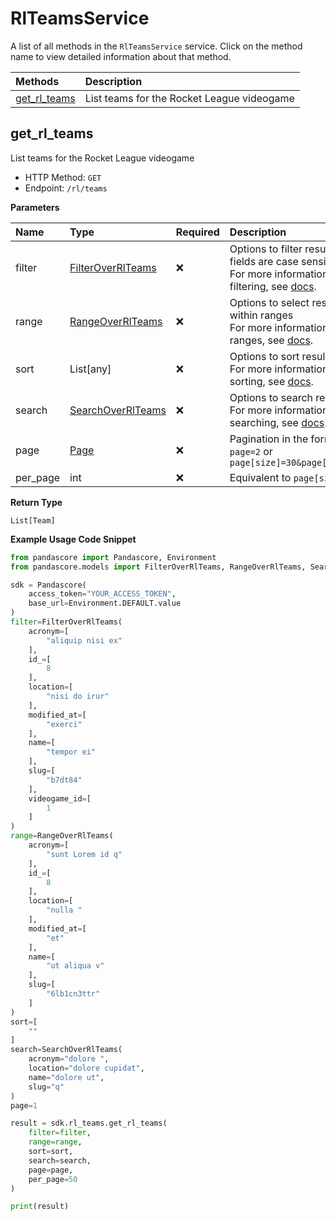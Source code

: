 # RlTeamsService

A list of all methods in the `RlTeamsService` service. Click on the method name to view detailed information about that method.

| Methods                       | Description                                |
| :---------------------------- | :----------------------------------------- |
| [get_rl_teams](#get_rl_teams) | List teams for the Rocket League videogame |

## get_rl_teams

List teams for the Rocket League videogame

- HTTP Method: `GET`
- Endpoint: `/rl/teams`

**Parameters**

| Name     | Type                                                | Required | Description                                                                                                                                         |
| :------- | :-------------------------------------------------- | :------- | :-------------------------------------------------------------------------------------------------------------------------------------------------- |
| filter   | [FilterOverRlTeams](../models/FilterOverRlTeams.md) | ❌       | Options to filter results. String fields are case sensitive <br/>For more information on filtering, see [docs](/docs/filtering-and-sorting#filter). |
| range    | [RangeOverRlTeams](../models/RangeOverRlTeams.md)   | ❌       | Options to select results within ranges <br/>For more information on ranges, see [docs](/docs/filtering-and-sorting#range).                         |
| sort     | List[any]                                           | ❌       | Options to sort results <br/>For more information on sorting, see [docs](/docs/filtering-and-sorting#sort).                                         |
| search   | [SearchOverRlTeams](../models/SearchOverRlTeams.md) | ❌       | Options to search results <br/>For more information on searching, see [docs](/docs/filtering-and-sorting#search).                                   |
| page     | [Page](../models/Page.md)                           | ❌       | Pagination in the form of `page=2` or `page[size]=30&page[number]=2`                                                                                |
| per_page | int                                                 | ❌       | Equivalent to `page[size]`                                                                                                                          |

**Return Type**

`List[Team]`

**Example Usage Code Snippet**

```python
from pandascore import Pandascore, Environment
from pandascore.models import FilterOverRlTeams, RangeOverRlTeams, SearchOverRlTeams

sdk = Pandascore(
    access_token="YOUR_ACCESS_TOKEN",
    base_url=Environment.DEFAULT.value
)
filter=FilterOverRlTeams(
    acronym=[
        "aliquip nisi ex"
    ],
    id_=[
        8
    ],
    location=[
        "nisi do irur"
    ],
    modified_at=[
        "exerci"
    ],
    name=[
        "tempor ei"
    ],
    slug=[
        "b7dt84"
    ],
    videogame_id=[
        1
    ]
)
range=RangeOverRlTeams(
    acronym=[
        "sunt Lorem id q"
    ],
    id_=[
        8
    ],
    location=[
        "nulla "
    ],
    modified_at=[
        "et"
    ],
    name=[
        "ut aliqua v"
    ],
    slug=[
        "6lb1cn3ttr"
    ]
)
sort=[
    ""
]
search=SearchOverRlTeams(
    acronym="dolore ",
    location="dolore cupidat",
    name="dolore ut",
    slug="q"
)
page=1

result = sdk.rl_teams.get_rl_teams(
    filter=filter,
    range=range,
    sort=sort,
    search=search,
    page=page,
    per_page=50
)

print(result)
```
